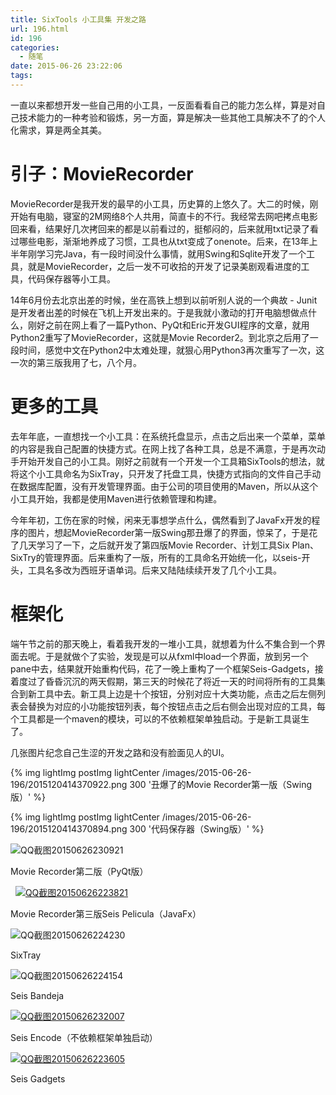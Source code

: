 ```yaml
---
title: SixTools 小工具集 开发之路
url: 196.html
id: 196
categories:
  - 随笔
date: 2015-06-26 23:22:06
tags:
---
```


一直以来都想开发一些自己用的小工具，一反面看看自己的能力怎么样，算是对自己技术能力的一种考验和锻炼，另一方面，算是解决一些其他工具解决不了的个人化需求，算是两全其美。

# 引子：MovieRecorder
MovieRecorder是我开发的最早的小工具，历史算的上悠久了。大二的时候，刚开始有电脑，寝室的2M网络8个人共用，简直卡的不行。我经常去网吧拷点电影回来看，结果好几次拷回来的都是以前看过的，挺郁闷的，后来就用txt记录了看过哪些电影，渐渐地养成了习惯，工具也从txt变成了onenote。后来，在13年上半年刚学习完Java，有一段时间没什么事情，就用Swing和Sqlite开发了一个工具，就是MovieRecorder，之后一发不可收拾的开发了记录美剧观看进度的工具，代码保存器等小工具。

14年6月份去北京出差的时候，坐在高铁上想到以前听别人说的一个典故 - Junit是开发者出差的时候在飞机上开发出来的。于是我就小激动的打开电脑想做点什么，刚好之前在网上看了一篇Python、PyQt和Eric开发GUI程序的文章，就用Python2重写了MovieRecorder，这就是Movie Recorder2。到北京之后用了一段时间，感觉中文在Python2中太难处理，就狠心用Python3再次重写了一次，这一次的第三版我用了七，八个月。

# 更多的工具
去年年底，一直想找一个小工具：在系统托盘显示，点击之后出来一个菜单，菜单的内容是我自己配置的快捷方式。在网上找了各种工具，总是不满意，于是再次动手开始开发自己的小工具。刚好之前就有一个开发一个工具箱SixTools的想法，就将这个小工具命名为SixTray，只开发了托盘工具，快捷方式指向的文件自己手动在数据库配置，没有开发管理界面。由于公司的项目使用的Maven，所以从这个小工具开始，我都是使用Maven进行依赖管理和构建。

今年年初，工伤在家的时候，闲来无事想学点什么，偶然看到了JavaFx开发的程序的图片，想起MovieRecorder第一版Swing那丑爆了的界面，惊呆了，于是花了几天学习了一下，之后就开发了第四版Movie Recorder、计划工具Six Plan、SixTry的管理界面。后来重构了一版，所有的工具命名开始统一化，以seis-开头，工具名多改为西班牙语单词。后来又陆陆续续开发了几个小工具。

# 框架化
端午节之前的那天晚上，看着我开发的一堆小工具，就想着为什么不集合到一个界面去呢。于是就做个了实验，发现是可以从fxml中load一个界面，放到另一个pane中去，结果就开始重构代码，花了一晚上重构了一个框架Seis-Gadgets，接着度过了昏昏沉沉的两天假期，第三天的时候花了将近一天的时间将所有的工具集合到新工具中去。新工具上边是十个按钮，分别对应十大类功能，点击之后左侧列表会替换为对应的小功能按钮列表，每个按钮点击之后右侧会出现对应的工具，每个工具都是一个maven的模块，可以的不依赖框架单独启动。于是新工具诞生了。

几张图片纪念自己生涩的开发之路和没有脸面见人的UI。

{% img lightImg postImg lightCenter /images/2015-06-26-196/2015120414370922.png 300 '丑爆了的Movie Recorder第一版（Swing版）' %}

{% img lightImg postImg lightCenter /images/2015-06-26-196/2015120414370894.png 300 '代码保存器（Swing版）' %}

![QQ截图20150626230921](https://blog.sixlab.cn/wp-content/uploads/2015/06/QQ截图20150626230921-300x234.png)

Movie Recorder第二版（PyQt版）

  [![QQ截图20150626223821](https://blog.sixlab.cn/wp-content/uploads/2015/06/QQ截图20150626223821-289x300.png)](https://blog.sixlab.cn/wp-content/uploads/2015/06/QQ截图20150626223821.png)

Movie Recorder第三版Seis Pelicula（JavaFx）

![QQ截图20150626224230](https://blog.sixlab.cn/wp-content/uploads/2015/06/QQ截图20150626224230.png)

SixTray

![QQ截图20150626224154](https://blog.sixlab.cn/wp-content/uploads/2015/06/QQ截图20150626224154.png)[](https://blog.sixlab.cn/wp-content/uploads/2015/06/QQ截图20150626230921.png)

Seis Bandeja

[![QQ截图20150626232007](https://blog.sixlab.cn/wp-content/uploads/2015/06/QQ截图20150626232007-300x198.png)](https://blog.sixlab.cn/wp-content/uploads/2015/06/QQ截图20150626232007.png)

Seis Encode（不依赖框架单独启动）

[![QQ截图20150626223605](https://blog.sixlab.cn/wp-content/uploads/2015/06/QQ截图20150626223605-300x188.png)](https://blog.sixlab.cn/wp-content/uploads/2015/06/QQ截图20150626223605.png)

Seis Gadgets